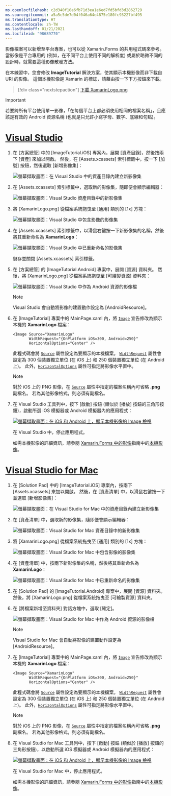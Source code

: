 ```yaml
---
ms.openlocfilehash: c2d340f10a6fb71d3ea1e6ed7fd5bfd3d2862729
ms.sourcegitcommit: a5a5c5de7d04f046a64e4875e180fc93227bf495
ms.translationtype: HT
ms.contentlocale: zh-TW
ms.lasthandoff: 01/21/2021
ms.locfileid: "98689770"
---
```

影像檔案可以新增至平台專案，也可以從 Xamarin.Forms 的共用程式碼來參考。 當影像是平台專用的 (例如，在不同平台上使用不同的解析度) 或屬於略微不同的設計時，就需要這種影像散發方法。

在本練習中，您會修改 **ImageTutorial** 解決方案，使其顯示本機影像而非下載自 URI 的影像。 這個本機影像是 Xamarin 的標誌，請藉由按一下下方按鈕來下載。

> [!div class="nextstepaction"]
> [下載 XamarinLogo.png](https://raw.githubusercontent.com/xamarin/xamarin-forms-samples/master/UserInterface/PlatformSpecifics/Droid/Resources/drawable/XamarinLogo.png)

> [!IMPORTANT]
> 若要跨所有平台使用單一影像，「在每個平台上都必須使用相同的檔案名稱」，且應該是有效的 Android 資源名稱 (也就是只允許小寫字母、數字、底線和句點)。

# <a name="visual-studio"></a>[Visual Studio](#tab/vswin)

1. 在 [方案總管] 中的 [ImageTutorial.iOS] 專案內，展開 [資產目錄]，然後按兩下 [資產] 來加以開啟。 然後，在 [Assets.xcassets] 索引標籤中，按一下 [加號] 按鈕，然後選取 [新增影像集]：

    ![螢幕擷取畫面：在 Visual Studio 中的資產目錄內建立新影像集](../images/vs/new-image-set.png "新資產目錄影像集")

1. 在 [Assets.xcassets] 索引標籤中，選取新的影像集，隨即便會顯示編輯器：

    ![螢幕擷取畫面：Visual Studio 資產目錄中的新影像集](../images/vs/new-image-set-editor.png "資產目錄影像集編輯器")

1. 將 [XamarinLogo.png] 從檔案系統拖曳至 [通用] 類別的 [1x] 方塊：

    ![螢幕擷取畫面：Visual Studio 中包含影像的影像集](../images/vs/image-set-with-image.png "包含影像的影像集")

1. 在 [Assets.xcassets] 索引標籤中，以滑鼠右鍵按一下新影像集的名稱，然後將其重新命名為 **XamarinLogo**：

    ![螢幕擷取畫面：Visual Studio 中已重新命名的影像集](../images/vs/rename-image-set.png "已重新命名的影像集")

    儲存並關閉 [Assets.xcassets] 索引標籤。

1. 在 [方案總管] 的 [ImageTutorial.Android] 專案中，展開 [資源] 資料夾。 然後，將 [XamarinLogo.png] 從檔案系統拖曳至 [可繪製資源] 資料夾：

    ![螢幕擷取畫面：Visual Studio 中作為 Android 資源的影像檔](../images/vs/android-resource.png "Android 資源資料夾中的本機影像檔")

    > [!NOTE]
    > Visual Studio 會自動將影像的建置動作設定為 [AndroidResource]。

1. 在 [ImageTutorial] 專案中的 MainPage.xaml 內，將 [`Image`](xref:Xamarin.Forms.Editor) 宣告修改為顯示本機的 **XamarinLogo** 檔案：

    ```xaml
    <Image Source="XamarinLogo"
           WidthRequest="{OnPlatform iOS=300, Android=250}"
           HorizontalOptions="Center" />
    ```

    此程式碼會將 [`Source`](xref:Xamarin.Forms.Image.Source) 屬性設定為要顯示的本機檔案。 [`WidthRequest`](xref:Xamarin.Forms.VisualElement.WidthRequest) 屬性會設定為 300 個裝置獨立單位 (在 iOS 上) 和 250 個裝置獨立單位 (在 Android 上)。 此外，[`HorizontalOptions`](xref:Xamarin.Forms.View.HorizontalOptions) 屬性可指定將影像水平置中。

    > [!NOTE]
    > 對於 iOS 上的 PNG 影像，在 [`Source`](xref:Xamarin.Forms.Image.Source) 屬性中指定的檔案名稱內可省略 **.png** 副檔名。 若為其他影像格式，則必須有副檔名。

1. 在 Visual Studio 工具列中，按下 [啟動] 按鈕 (類似於 [播放] 按鈕的三角形按鈕)，啟動所選 iOS 模擬器或 Android 模擬器內的應用程式：

    [![螢幕擷取畫面：在 iOS 和 Android 上，顯示本機影像的 Image 檢視](../images/local-file.png "顯示本機影像的 Image 檢視")](../images/local-file-large.png#lightbox "顯示本機影像的 Image 檢視")

    在 Visual Studio 中，停止應用程式。

    如需本機影像的詳細資訊，請參閱 [Xamarin.Forms 中的影像](~/xamarin-forms/user-interface/images.md)指南中的[本機影像](~/xamarin-forms/user-interface/images.md#local-images)。

# <a name="visual-studio-for-mac"></a>[Visual Studio for Mac](#tab/vsmac)

1. 在 [Solution Pad] 中的 [ImageTutorial.iOS] 專案內，按兩下 [Assets.xcassets] 來加以開啟。 然後，在 [資產清單] 中，以滑鼠右鍵按一下並選取 [新增影像集]：

    ![螢幕擷取畫面：在 Visual Studio for Mac 中的資產目錄內建立新影像集](../images/vsmac/new-image-set.png "新資產目錄影像集")

1. 在 [資產清單] 中，選取新的影像集，隨即便會顯示編輯器：

    ![螢幕擷取畫面：Visual Studio for Mac 資產目錄中的新影像集](../images/vsmac/new-image-set-editor.png "資產目錄影像集編輯器")

1. 將 [XamarinLogo.png] 從檔案系統拖曳至 [通用] 類別的 [1x] 方塊：

    ![螢幕擷取畫面：Visual Studio for Mac 中包含影像的影像集](../images/vsmac/image-set-with-image.png "包含影像的影像集")

1. 在 [資產清單] 中，按兩下新影像集的名稱，然後將其重新命名為 **XamarinLogo**：

    ![螢幕擷取畫面：Visual Studio for Mac 中已重新命名的影像集](../images/vsmac/rename-image-set.png "已重新命名的影像集")

1. 在 [Solution Pad] 的 [ImageTutorial.Android] 專案中，展開 [資源] 資料夾。 然後，將 [XamarinLogo.png] 從檔案系統拖曳至 [可繪製資源] 資料夾。

1. 在 [將檔案新增至資料夾] 對話方塊中，選取 [確定]。

    ![螢幕擷取畫面：Visual Studio for Mac 中作為 Android 資源的影像檔](../images/vsmac/android-resource.png "Android 資源資料夾中的本機影像檔")

    > [!NOTE]
    > Visual Studio for Mac 會自動將影像的建置動作設定為 [AndroidResource]。

1. 在 [ImageTutorial] 專案中的 MainPage.xaml 內，將 [`Image`](xref:Xamarin.Forms.Editor) 宣告修改為顯示本機的 **XamarinLogo** 檔案：

    ```xaml
    <Image Source="XamarinLogo"
           WidthRequest="{OnPlatform iOS=300, Android=250}"
           HorizontalOptions="Center" />
    ```

    此程式碼會將 [`Source`](xref:Xamarin.Forms.Image.Source) 屬性設定為要顯示的本機檔案。 [`WidthRequest`](xref:Xamarin.Forms.VisualElement.WidthRequest) 屬性會設定為 300 個裝置獨立單位 (在 iOS 上) 和 250 個裝置獨立單位 (在 Android 上)。 此外，[`HorizontalOptions`](xref:Xamarin.Forms.View.HorizontalOptions) 屬性可指定將影像水平置中。

    > [!NOTE]
    > 對於 iOS 上的 PNG 影像，在 [`Source`](xref:Xamarin.Forms.Image.Source) 屬性中指定的檔案名稱內可省略 **.png** 副檔名。 若為其他影像格式，則必須有副檔名。

1. 在 Visual Studio for Mac 工具列中，按下 [啟動] 按鈕 (類似於 [播放] 按鈕的三角形按鈕)，以啟動所選 iOS 模擬器或 Android 模擬器內的應用程式：

    [![螢幕擷取畫面：在 iOS 和 Android 上，顯示本機影像的 Image 檢視](../images/local-file.png "顯示本機影像的 Image 檢視")](../images/local-file-large.png#lightbox "顯示本機影像的 Image 檢視")

    在 Visual Studio for Mac 中，停止應用程式。

    如需本機影像的詳細資訊，請參閱 [Xamarin.Forms 中的影像](~/xamarin-forms/user-interface/images.md)指南中的[本機影像](~/xamarin-forms/user-interface/images.md#local-images)。
